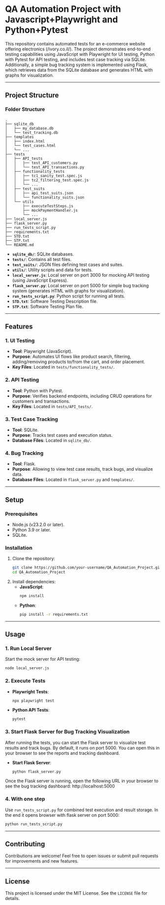 # QA Automation Project with Javascript+Playwright and Python+Pytest

This repository contains automated tests for an e-commerce website offering electronics (/ivory.co.il/). The project demonstrates end-to-end testing capabilities using JavaScript with Playwright for UI testing, Python with Pytest for API testing, and includes test case tracking via SQLite. Additionally, a simple bug tracking system is implemented using Flask, which retrieves data from the SQLite database and generates HTML with graphs for visualization.

---

## **Project Structure**

### **Folder Structure**

```
.
├── sqlite_db
│   ├── my_database.db
│   └── test_tracking.db
├── templates
│   ├── index.html
│   └── test_cases.html
│   └── ...
├── tests
│   ├── API_tests
│   │   ├── test_API_customers.py
│   │   └── test_API_transactions.py
│   ├── functionality_tests
│   │   ├── tc1_sanity_test.spec.js
│   │   ├── tc2_filtering_test.spec.js
│   │   └── ...
│   ├── test_suits
│   │   ├── api_test_suits.json
│   │   └── functionality_suits.json
│   └── utils
│       ├── executeTestSteps.js
│       ├── mockPaymentHandler.js
│       └── ...
├── local_server.js
├── flask_server.py
├── run_tests_script.py
├── requirements.txt
├── STD.txt
├── STP.txt
└── README.md
```

- **`sqlite_db/`**: SQLite databases.
- **`tests/`**: Contains all test files.
- **`test_suits/`**: JSON files defining test cases and suites.
- **`utils/`**: Utility scripts and data for tests.
- **`local_server.js`**: Local server on port 3000 for mocking API testing (using JavaScript Express).
- **`flask_server.py`**: Local server on port 5000 for simple bug tracking system (generates HTML with graphs for visualization).
- **`run_tests_script.py`**: Python script for running all tests.
- **`STD.txt`**: Software Testing Description file.
- **`STP.txt`**: Software Testing Plan file.

---

## **Features**

### **1. UI Testing**

- **Tool**: Playwright (JavaScript).
- **Purpose**: Automates UI flows like product search, filtering, adding/removing products to/from the cart, and order placement.
- **Key Files**: Located in `tests/functionality_tests/`.

### **2. API Testing**

- **Tool**: Python with Pytest.
- **Purpose**: Verifies backend endpoints, including CRUD operations for customers and transactions.
- **Key Files**: Located in `tests/API_tests/`.

### **3. Test Case Tracking**

- **Tool**: SQLite.
- **Purpose**: Tracks test cases and execution status.
- **Database Files**: Located in `sqlite_db/`.

### **4. Bug Tracking**

- **Tool**: Flask.
- **Purpose**: Allowing to view test case results, track bugs, and visualize data.
- **Database Files**: Located in `flask_server.py` and `templates/`.

---

## **Setup**

### **Prerequisites**

- Node.js (v23.2.0 or later).
- Python 3.9 or later.
- SQLite.

### **Installation**

1. Clone the repository:
   ```bash
   git clone https://github.com/your-username/QA_Automation_Project.git
   cd QA_Automation_Project
   ```
2. Install dependencies:
   - **JavaScript**:
     ```bash
     npm install
     ```
   - **Python**:
     ```bash
     pip install -r requirements.txt
     ```

---

## **Usage**

### **1. Run Local Server**

Start the mock server for API testing:

```bash
node local_server.js
```

### **2. Execute Tests**

- **Playwright Tests**:
  ```bash
  npx playwright test
  ```
- **Python API Tests**:
  ```bash
  pytest
  ```

### **3. Start Flask Server for Bug Tracking Visualization**

After running the tests, you can start the Flask server to visualize test results and track bugs. By default, it runs on port 5000. You can open this in your browser to see the reports and tracking dashboard.

- **Start Flask Server**:
  ```bash
  python flask_server.py
  ```

Once the Flask server is running, open the following URL in your browser to see the bug tracking dashboard:
http://localhost:5000

### **4. With one step**

Use `run_tests_script.py` for combined test execution and result storage. In the end it opens browser with flask server on port 5000:

```bash
python run_tests_script.py
```

---

## **Contributing**

Contributions are welcome! Feel free to open issues or submit pull requests for improvements and new features.

---

## **License**

This project is licensed under the MIT License. See the `LICENSE` file for details.
